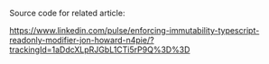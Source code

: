 Source code for related article:

https://www.linkedin.com/pulse/enforcing-immutability-typescript-readonly-modifier-jon-howard-n4pie/?trackingId=1aDdcXLpRJGbL1CTi5rP9Q%3D%3D
